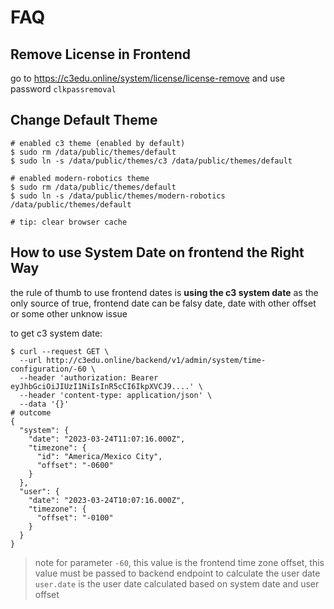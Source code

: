 # FAQ

## Remove License in Frontend

go to <https://c3edu.online/system/license/license-remove> and use password `clkpassremoval`

## Change Default Theme

```shell
# enabled c3 theme (enabled by default)
$ sudo rm /data/public/themes/default
$ sudo ln -s /data/public/themes/c3 /data/public/themes/default

# enabled modern-robotics theme
$ sudo rm /data/public/themes/default
$ sudo ln -s /data/public/themes/modern-robotics /data/public/themes/default

# tip: clear browser cache
```

## How to use System Date on frontend the Right Way

the rule of thumb to use frontend dates is **using the c3 system date** as the only source of true,
frontend date can be falsy date, date with other offset or some other unknow issue

to get c3 system date:

```shell
$ curl --request GET \
  --url http://c3edu.online/backend/v1/admin/system/time-configuration/-60 \
  --header 'authorization: Bearer eyJhbGciOiJIUzI1NiIsInR5cCI6IkpXVCJ9....' \
  --header 'content-type: application/json' \
  --data '{}'
# outcome
{
  "system": {
    "date": "2023-03-24T11:07:16.000Z",
    "timezone": {
      "id": "America/Mexico City",
      "offset": "-0600"
    }
  },
  "user": {
    "date": "2023-03-24T10:07:16.000Z",
    "timezone": {
      "offset": "-0100"
    }
  }
}
```

> note for parameter `-60`, this value is the frontend time zone offset, this value must be passed to backend endpoint to calculate the user date
> `user.date` is the user date calculated based on system date and user offset
>
> 
